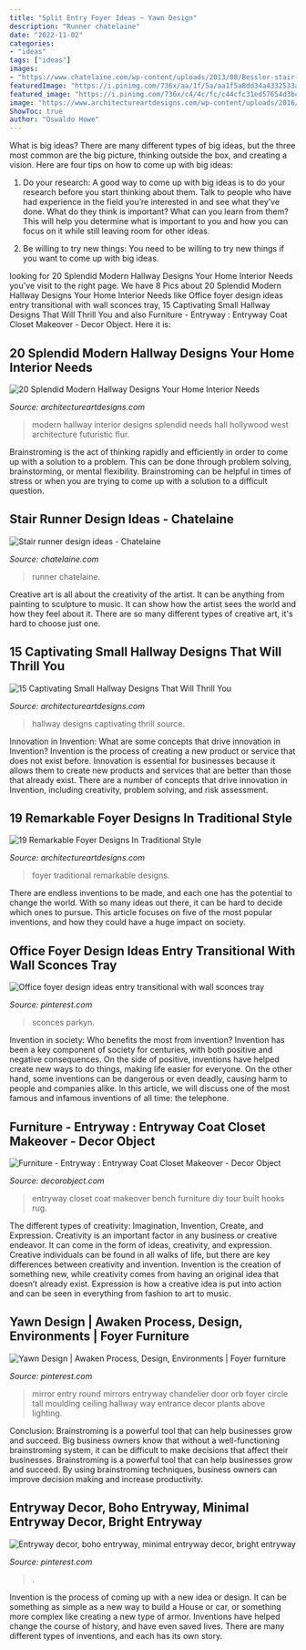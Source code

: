 ```yaml
---
title: "Split Entry Foyer Ideas ~ Yawn Design"
description: "Runner chatelaine"
date: "2022-11-02"
categories:
- "ideas"
tags: ["ideas"]
images:
- "https://www.chatelaine.com/wp-content/uploads/2013/08/Bessler-stair-runner-blue.jpg"
featuredImage: "https://i.pinimg.com/736x/aa/1f/5a/aa1f5a8dd34a4332533ac2b2b5258a45.jpg"
featured_image: "https://i.pinimg.com/736x/c4/4c/fc/c44cfc31ed57654d3bcb424addbdb249--large-round-mirror-round-mirrors.jpg"
image: "https://www.architectureartdesigns.com/wp-content/uploads/2016/03/13-33.jpg"
ShowToc: true
author: "Oswaldo Howe"
---
```



What is big ideas?
There are many different types of big ideas, but the three most common are the big picture, thinking outside the box, and creating a vision. Here are four tips on how to come up with big ideas:
1. Do your research: A good way to come up with big ideas is to do your research before you start thinking about them. Talk to people who have had experience in the field you’re interested in and see what they’ve done. What do they think is important? What can you learn from them? This will help you determine what is important to you and how you can focus on it while still leaving room for other ideas.

2. Be willing to try new things: You need to be willing to try new things if you want to come up with big ideas.

	

		
looking for 20 Splendid Modern Hallway Designs Your Home Interior Needs you've visit to the right page. We have 8 Pics about 20 Splendid Modern Hallway Designs Your Home Interior Needs like Office foyer design ideas entry transitional with wall sconces tray, 15 Captivating Small Hallway Designs That Will Thrill You and also Furniture - Entryway : Entryway Coat Closet Makeover - Decor Object. Here it is:
		
    
## 20 Splendid Modern Hallway Designs Your Home Interior Needs

<img loading=lazy src="https://www.architectureartdesigns.com/wp-content/uploads/2018/01/20-Splendid-Modern-Hallway-Designs-Your-Home-Interior-Needs-12.jpg" onerror="this.onerror=null;this.src='https://tse1.mm.bing.net/th?id=OIP.eI1ECnSLtwIZyo1YauAAIwHaLH&amp;pid=15.1';" alt="20 Splendid Modern Hallway Designs Your Home Interior Needs">

_Source: architectureartdesigns.com_

>modern hallway interior designs splendid needs hall hollywood west architecture futuristic flur. 

	

Brainstroming is the act of thinking rapidly and efficiently in order to come up with a solution to a problem. This can be done through problem solving, brainstorming, or mental flexibility. Brainstroming can be helpful in times of stress or when you are trying to come up with a solution to a difficult question.

    
## Stair Runner Design Ideas - Chatelaine

<img loading=lazy src="https://www.chatelaine.com/wp-content/uploads/2013/08/Bessler-stair-runner-blue.jpg" onerror="this.onerror=null;this.src='https://tse2.mm.bing.net/th?id=OIP.S23wax-8nyfKZqi8kI78cQHaLF&amp;pid=15.1';" alt="Stair runner design ideas - Chatelaine">

_Source: chatelaine.com_

>runner chatelaine. 

	

Creative art is all about the creativity of the artist. It can be anything from painting to sculpture to music. It can show how the artist sees the world and how they feel about it. There are so many different types of creative art, it's hard to choose just one.

    
## 15 Captivating Small Hallway Designs That Will Thrill You

<img loading=lazy src="http://www.architectureartdesigns.com/wp-content/uploads/2017/08/14-21.jpg" onerror="this.onerror=null;this.src='https://tse2.mm.bing.net/th?id=OIP.6ZvPNWljfKY6K1I-kiF0JAHaLH&amp;pid=15.1';" alt="15 Captivating Small Hallway Designs That Will Thrill You">

_Source: architectureartdesigns.com_

>hallway designs captivating thrill source. 

	

Innovation in Invention: What are some concepts that drive innovation in Invention?
Invention is the process of creating a new product or service that does not exist before. Innovation is essential for businesses because it allows them to create new products and services that are better than those that already exist. There are a number of concepts that drive innovation in Invention, including creativity, problem solving, and risk assessment.

    
## 19 Remarkable Foyer Designs In Traditional Style

<img loading=lazy src="https://www.architectureartdesigns.com/wp-content/uploads/2016/03/13-33.jpg" onerror="this.onerror=null;this.src='https://tse1.mm.bing.net/th?id=OIP.-C8-KRepNf37jSZiJ7rRNwHaLB&amp;pid=15.1';" alt="19 Remarkable Foyer Designs In Traditional Style">

_Source: architectureartdesigns.com_

>foyer traditional remarkable designs. 

	

There are endless inventions to be made, and each one has the potential to change the world. With so many ideas out there, it can be hard to decide which ones to pursue. This article focuses on five of the most popular inventions, and how they could have a huge impact on society.

    
## Office Foyer Design Ideas Entry Transitional With Wall Sconces Tray

<img loading=lazy src="https://i.pinimg.com/736x/aa/1f/5a/aa1f5a8dd34a4332533ac2b2b5258a45.jpg" onerror="this.onerror=null;this.src='https://tse3.mm.bing.net/th?id=OIP.-YB50D7pSDgYZIF6O-zOEAHaKo&amp;pid=15.1';" alt="Office foyer design ideas entry transitional with wall sconces tray">

_Source: pinterest.com_

>sconces parkyn. 

	

Invention in society: Who benefits the most from invention?
Invention has been a key component of society for centuries, with both positive and negative consequences. On the side of positive, inventions have helped create new ways to do things, making life easier for everyone. On the other hand, some inventions can be dangerous or even deadly, causing harm to people and companies alike. In this article, we will discuss one of the most famous and infamous inventions of all time: the telephone.

    
## Furniture - Entryway : Entryway Coat Closet Makeover - Decor Object

<img loading=lazy src="https://decorobject.com/wp-content/uploads/2019/10/Furniture-Entryway-Entryway-Coat-Closet-Makeover.jpg" onerror="this.onerror=null;this.src='https://tse4.mm.bing.net/th?id=OIP.goYL1cCiDEbiV6QPa2g3dgHaLF&amp;pid=15.1';" alt="Furniture - Entryway : Entryway Coat Closet Makeover - Decor Object">

_Source: decorobject.com_

>entryway closet coat makeover bench furniture diy tour built hooks rug. 

	

The different types of creativity: Imagination, Invention, Create, and Expression.
Creativity is an important factor in any business or creative endeavor. It can come in the form of ideas, creativity, and expression. Creative individuals can be found in all walks of life, but there are key differences between creativity and invention. Invention is the creation of something new, while creativity comes from having an original idea that doesn’t already exist. Expression is how a creative idea is put into action and can be seen in everything from fashion to art to music.

    
## Yawn Design | Awaken Process, Design, Environments | Foyer Furniture

<img loading=lazy src="https://i.pinimg.com/736x/c4/4c/fc/c44cfc31ed57654d3bcb424addbdb249--large-round-mirror-round-mirrors.jpg" onerror="this.onerror=null;this.src='https://tse3.mm.bing.net/th?id=OIP.aTq5Jxzqxr_o0E1WJcmiFAHaLM&amp;pid=15.1';" alt="Yawn Design | Awaken Process, Design, Environments | Foyer furniture">

_Source: pinterest.com_

>mirror entry round mirrors entryway chandelier door orb foyer circle tall moulding ceiling hallway way entrance decor plants above lighting. 

	

Conclusion: Brainstroming is a powerful tool that can help businesses grow and succeed.
Big business owners know that without a well-functioning brainstroming system, it can be difficult to make decisions that affect their businesses. Brainstroming is a powerful tool that can help businesses grow and succeed. By using brainstroming techniques, business owners can improve decision making and increase productivity.

    
## Entryway Decor, Boho Entryway, Minimal Entryway Decor, Bright Entryway

<img loading=lazy src="https://i.pinimg.com/736x/65/8f/1f/658f1fa2858e072ff582a2d3e9d9c5fb.jpg" onerror="this.onerror=null;this.src='https://tse2.mm.bing.net/th?id=OIP.VpAMyn-TMhgOvOUqWULnHwHaLH&amp;pid=15.1';" alt="Entryway decor, boho entryway, minimal entryway decor, bright entryway">

_Source: pinterest.com_

>. 

	

Invention is the process of coming up with a new idea or design. It can be something as simple as a new way to build a House or car, or something more complex like creating a new type of armor. Inventions have helped change the course of history, and have even saved lives. There are many different types of inventions, and each has its own story.

